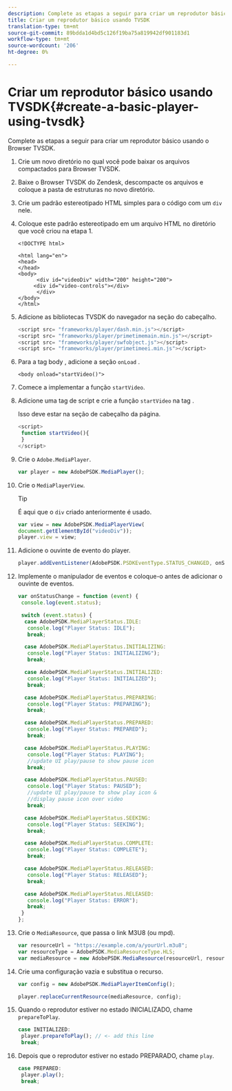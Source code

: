 ```yaml
---
description: Complete as etapas a seguir para criar um reprodutor básico usando o Browser TVSDK.
title: Criar um reprodutor básico usando TVSDK
translation-type: tm+mt
source-git-commit: 89bdda1d4bd5c126f19ba75a819942df901183d1
workflow-type: tm+mt
source-wordcount: '206'
ht-degree: 0%

---
```



# Criar um reprodutor básico usando TVSDK{#create-a-basic-player-using-tvsdk}

Complete as etapas a seguir para criar um reprodutor básico usando o Browser TVSDK.

1. Crie um novo diretório no qual você pode baixar os arquivos compactados para Browser TVSDK.
1. Baixe o Browser TVSDK do Zendesk, descompacte os arquivos e coloque a pasta de estruturas no novo diretório.
1. Crie um padrão estereotipado HTML simples para o código com um `div` nele.
1. Coloque este padrão estereotipado em um arquivo HTML no diretório que você criou na etapa 1.

   ```
   <!DOCTYPE html> 
   
   <html lang="en"> 
   <head> 
   </head> 
   <body> 
         <div id="videoDiv" width="200" height="200"> 
        <div id="video-controls"></div> 
         </div> 
   </body> 
   </html>
   ```

1. Adicione as bibliotecas TVSDK do navegador na seção do cabeçalho.

   ```js
   <script src= "frameworks/player/dash.min.js"></script> 
   <script src= "frameworks/player/primetimemain.min.js"></script> 
   <script src= "frameworks/player/swfobject.js"></script> 
   <script src= "frameworks/player/primetimeei.min.js"></script>
   ```

1. Para a tag body , adicione a seção `onLoad` .

   ```
   <body onload="startVideo()">
   ```

1. Comece a implementar a função `startVideo`.
1. Adicione uma tag de script e crie a função `startVideo` na tag .

   Isso deve estar na seção de cabeçalho da página.

   ```js
   <script> 
    function startVideo(){ 
    } 
   </script>
   ```

1. Crie o `Adobe.MediaPlayer`.

   ```js
   var player = new AdobePSDK.MediaPlayer();
   ```

1. Crie o `MediaPlayerView`.

   >[!TIP]
   >
   >É aqui que o `div` criado anteriormente é usado.

   ```js
   var view = new AdobePSDK.MediaPlayerView( 
   document.getElementById("videoDiv")); 
   player.view = view;
   ```

1. Adicione o ouvinte de evento do player.

   ```js
   player.addEventListener(AdobePSDK.PSDKEventType.STATUS_CHANGED, onStatusChange);
   ```

1. Implemente o manipulador de eventos e coloque-o antes de adicionar o ouvinte de eventos.

   ```js
   var onStatusChange = function (event) { 
    console.log(event.status); 
   
    switch (event.status) { 
     case AdobePSDK.MediaPlayerStatus.IDLE: 
      console.log("Player Status: IDLE"); 
      break; 
   
     case AdobePSDK.MediaPlayerStatus.INITIALIZING: 
      console.log("Player Status: INITIALIZING"); 
      break; 
   
     case AdobePSDK.MediaPlayerStatus.INITIALIZED: 
      console.log("Player Status: INITIALIZED"); 
      break; 
   
     case AdobePSDK.MediaPlayerStatus.PREPARING: 
      console.log("Player Status: PREPARING"); 
      break; 
   
     case AdobePSDK.MediaPlayerStatus.PREPARED: 
      console.log("Player Status: PREPARED"); 
      break; 
   
     case AdobePSDK.MediaPlayerStatus.PLAYING: 
      console.log("Player Status: PLAYING"); 
      //update UI play/pause to show pause icon 
      break; 
   
     case AdobePSDK.MediaPlayerStatus.PAUSED: 
      console.log("Player Status: PAUSED"); 
      //update UI play/pause to show play icon & 
      //display pause icon over video 
      break; 
   
     case AdobePSDK.MediaPlayerStatus.SEEKING: 
      console.log("Player Status: SEEKING"); 
      break; 
   
     case AdobePSDK.MediaPlayerStatus.COMPLETE: 
      console.log("Player Status: COMPLETE"); 
      break; 
   
     case AdobePSDK.MediaPlayerStatus.RELEASED: 
      console.log("Player Status: RELEASED"); 
      break; 
   
     case AdobePSDK.MediaPlayerStatus.RELEASED: 
      console.log("Player Status: ERROR"); 
      break; 
    } 
   }; 
   ```

1. Crie o `MediaResource`, que passa o link M3U8 (ou mpd).

   ```js
   var resourceUrl = "https://example.com/a/yourUrl.m3u8"; 
   var resourceType = AdobePSDK.MediaResourceType.HLS; 
   var mediaResource = new AdobePSDK.MediaResource(resourceUrl, resourceType, null, false);
   ```

1. Crie uma configuração vazia e substitua o recurso.

   ```js
   var config = new AdobePSDK.MediaPlayerItemConfig(); 
   
   player.replaceCurrentResource(mediaResource, config);
   ```

1. Quando o reprodutor estiver no estado INICIALIZADO, chame `prepareToPlay`.

   ```js
   case INITIALIZED: 
    player.prepareToPlay(); // <- add this line 
    break;
   ```

1. Depois que o reprodutor estiver no estado PREPARADO, chame `play`.

   ```js
   case PREPARED: 
    player.play(); 
    break;
   ```

